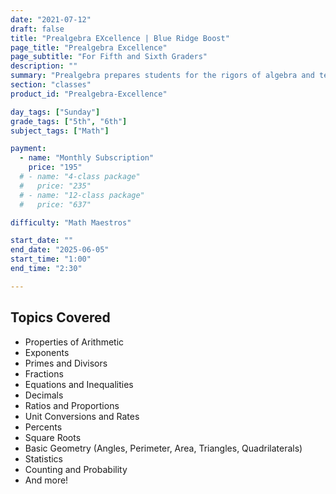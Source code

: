 ```yaml
---
date: "2021-07-12"
draft: false
title: "Prealgebra EXcellence | Blue Ridge Boost"
page_title: "Prealgebra Excellence"
page_subtitle: "For Fifth and Sixth Graders"
description: ""
summary: "Prealgebra prepares students for the rigors of algebra and teaches problem-solving techniques for prestigious middle school math contests such as MATHCOUNTS, MOEMS, and the AMC 8. The course challenges students at a much deeper level than a traditional middle school prealgebra course. Instead of traditional lecturing, most of the class time is dedicated to tackling challenging problems. Students will be encouraged to write complete and clear solutions to exercises, an important skill in communicating mathematics effectively."
section: "classes"
product_id: "Prealgebra-Excellence"

day_tags: ["Sunday"]
grade_tags: ["5th", "6th"]
subject_tags: ["Math"]

payment:
  - name: "Monthly Subscription"
    price: "195"
  # - name: "4-class package"
  #   price: "235"
  # - name: "12-class package"
  #   price: "637"

difficulty: "Math Maestros"

start_date: ""
end_date: "2025-06-05"
start_time: "1:00"
end_time: "2:30"

---
```


<section id="topics" class="content">
    <h2>Topics Covered</h2>
    <ul>
        <li>Properties of Arithmetic</li>
        <li>Exponents</li>
        <li>Primes and Divisors</li>
        <li>Fractions</li>
        <li>Equations and Inequalities</li>
        <li>Decimals</li>
        <li>Ratios and Proportions</li>
        <li>Unit Conversions and Rates</li>
        <li>Percents</li>
        <li>Square Roots</li>
        <li>Basic Geometry (Angles, Perimeter, Area, Triangles, Quadrilaterals)</li>
        <li>Statistics</li>
        <li>Counting and Probability</li>
        <li>And more!</li>
    </ul>
</section>